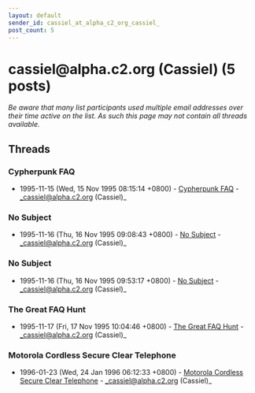 ```yaml
---
layout: default
sender_id: cassiel_at_alpha_c2_org_cassiel_
post_count: 5
---
```


# cassiel<span>@</span>alpha.c2.org (Cassiel) (5 posts)

_Be aware that many list participants used multiple email addresses over their time active on the list. As such this page may not contain all threads available._

## Threads

### Cypherpunk FAQ
+ 1995-11-15 (Wed, 15 Nov 1995 08:15:14 +0800) - [Cypherpunk FAQ](/archive/1995/11/1b90b978d6eeb42d58f24eae60acdc71e182c2dfc014caeb0832a9d4898ac3d6) - _cassiel@alpha.c2.org (Cassiel)_

### No Subject
+ 1995-11-16 (Thu, 16 Nov 1995 09:08:43 +0800) - [No Subject](/archive/1995/11/87f4adce1e1c4a58fe80395ab5258639eaf6cfd553e191150d98bbb28a4e3cd1) - _cassiel@alpha.c2.org (Cassiel)_

### No Subject
+ 1995-11-16 (Thu, 16 Nov 1995 09:53:17 +0800) - [No Subject](/archive/1995/11/1d34b14361fdb0e737d448786c38475467d18b4e8467c74eee2af6981adbfdd7) - _cassiel@alpha.c2.org (Cassiel)_

### The Great FAQ Hunt
+ 1995-11-17 (Fri, 17 Nov 1995 10:04:46 +0800) - [The Great FAQ Hunt](/archive/1995/11/a7b895849183c725c7b1ba4eaf7439f1d0833fd1521595d4129b63f2d3983c18) - _cassiel@alpha.c2.org (Cassiel)_

### Motorola Cordless Secure Clear Telephone
+ 1996-01-23 (Wed, 24 Jan 1996 06:12:33 +0800) - [Motorola Cordless Secure Clear Telephone](/archive/1996/01/2d0cc6e5dedba262a14956cac81aaffd5a6e888116badf354ef39f6f8976eb6c) - _cassiel@alpha.c2.org (Cassiel)_

